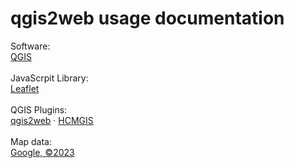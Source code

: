 # qgis2web usage documentation
Software:<br />
<a href="https://qgis.org">QGIS</a><br />
<br />
JavaScrpit Library:<br />
<a href="https://leafletjs.com" title="A JS library for interactive maps">Leaflet</a><br />
<br />
QGIS Plugins:<br />
<a href="https://github.com/tomchadwin/qgis2web" target="_blank">qgis2web</a> &middot; 
<a href="https://github.com/thangqd/HCMGIS#readme">HCMGIS</a><br />
<br />
Map data:<br />
<a href="https://google.com/maps">Google, ©2023</a>
